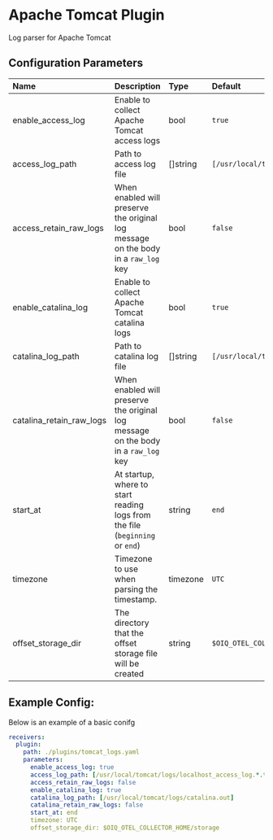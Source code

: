 # Apache Tomcat Plugin

Log parser for Apache Tomcat

## Configuration Parameters

| Name | Description | Type | Default | Required | Values |
|:-- |:-- |:-- |:-- |:-- |:-- |
| enable_access_log | Enable to collect Apache Tomcat access logs | bool | `true` | false |  |
| access_log_path | Path to access log file | []string | `[/usr/local/tomcat/logs/localhost_access_log.*.txt]` | false |  |
| access_retain_raw_logs | When enabled will preserve the original log message on the body in a `raw_log` key | bool | `false` | false |  |
| enable_catalina_log | Enable to collect Apache Tomcat catalina logs | bool | `true` | false |  |
| catalina_log_path | Path to catalina log file | []string | `[/usr/local/tomcat/logs/catalina.out]` | false |  |
| catalina_retain_raw_logs | When enabled will preserve the original log message on the body in a `raw_log` key | bool | `false` | false |  |
| start_at | At startup, where to start reading logs from the file (`beginning` or `end`) | string | `end` | false | `beginning`, `end` |
| timezone | Timezone to use when parsing the timestamp. | timezone | `UTC` | false |  |
| offset_storage_dir | The directory that the offset storage file will be created | string | `$OIQ_OTEL_COLLECTOR_HOME/storage` | false |  |

## Example Config:

Below is an example of a basic conifg

```yaml
receivers:
  plugin:
    path: ./plugins/tomcat_logs.yaml
    parameters:
      enable_access_log: true
      access_log_path: [/usr/local/tomcat/logs/localhost_access_log.*.txt]
      access_retain_raw_logs: false
      enable_catalina_log: true
      catalina_log_path: [/usr/local/tomcat/logs/catalina.out]
      catalina_retain_raw_logs: false
      start_at: end
      timezone: UTC
      offset_storage_dir: $OIQ_OTEL_COLLECTOR_HOME/storage
```
